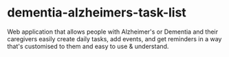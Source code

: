 # dementia-alzheimers-task-list
Web application that allows people with Alzheimer's or Dementia and their caregivers easily create daily tasks, add events, and get reminders in a way that's customised to them and easy to use &amp; understand.
